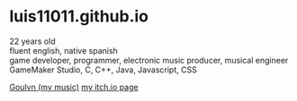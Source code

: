 # luis11011.github.io
<p>22 years old<br/>fluent english, native spanish<br/>game developer, programmer, electronic music producer, musical engineer <br/>GameMaker Studio, C, C++, Java, Javascript, CSS</p>

<a href="https://soundcloud.com/goulvn">Goulvn (my music)</a>
<a href="luis11011.itch.io">my itch.io page</a>
